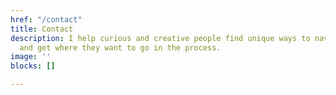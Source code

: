 ```yaml
---
href: "/contact"
title: Contact
description: I help curious and creative people find unique ways to navigate life
  and get where they want to go in the process.
image: ''
blocks: []

---
```

